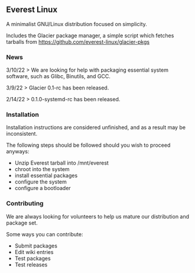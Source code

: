 ## Everest Linux

A minimalist GNU/Linux distribution focused on simplicity.

Includes the Glacier package manager, a simple script which fetches tarballs from https://github.com/everest-linux/glacier-pkgs

### News

3/10/22 > We are looking for help with packaging essential system software, such as Glibc, Binutils, and GCC.

3/9/22 > Glacier 0.1-rc has been released.

2/14/22 > 0.1.0-systemd-rc has been released.

### Installation

Installation instructions are considered unfinished, and as a result may be inconsistent.

The following steps should be followed should you wish to proceed anyways:

- Unzip Everest tarball into /mnt/everest
- chroot into the system
- install essential packages
- configure the system
- configure a bootloader

### Contributing

We are always looking for volunteers to help us mature our distribution and package set.

Some ways you can contribute:

- Submit packages
- Edit wiki entries
- Test packages
- Test releases
